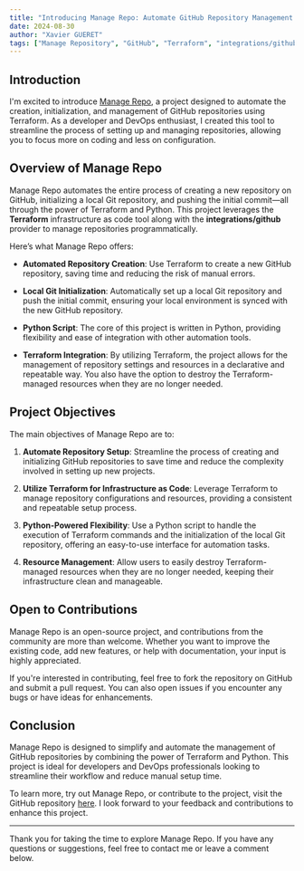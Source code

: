 ```yaml
---
title: "Introducing Manage Repo: Automate GitHub Repository Management with Terraform"
date: 2024-08-30
author: "Xavier GUERET"
tags: ["Manage Repository", "GitHub", "Terraform", "integrations/github", "Python", "Infrastructure as Code", "Automation"]
---
```


## Introduction

I'm excited to introduce [Manage Repo](https://github.com/xgueret/manage-repo), a project designed to automate the creation, initialization, and management of GitHub repositories using Terraform. As a developer and DevOps enthusiast, I created this tool to streamline the process of setting up and managing repositories, allowing you to focus more on coding and less on configuration.

## Overview of Manage Repo

Manage Repo automates the entire process of creating a new repository on GitHub, initializing a local Git repository, and pushing the initial commit—all through the power of Terraform and Python. This project leverages the **Terraform** infrastructure as code tool along with the **integrations/github** provider to manage repositories programmatically.

Here’s what Manage Repo offers:

- **Automated Repository Creation**: Use Terraform to create a new GitHub repository, saving time and reducing the risk of manual errors.
  
- **Local Git Initialization**: Automatically set up a local Git repository and push the initial commit, ensuring your local environment is synced with the new GitHub repository.
  
- **Python Script**: The core of this project is written in Python, providing flexibility and ease of integration with other automation tools.

- **Terraform Integration**: By utilizing Terraform, the project allows for the management of repository settings and resources in a declarative and repeatable way. You also have the option to destroy the Terraform-managed resources when they are no longer needed.

## Project Objectives

The main objectives of Manage Repo are to:

1. **Automate Repository Setup**: Streamline the process of creating and initializing GitHub repositories to save time and reduce the complexity involved in setting up new projects.

2. **Utilize Terraform for Infrastructure as Code**: Leverage Terraform to manage repository configurations and resources, providing a consistent and repeatable setup process.

3. **Python-Powered Flexibility**: Use a Python script to handle the execution of Terraform commands and the initialization of the local Git repository, offering an easy-to-use interface for automation tasks.

4. **Resource Management**: Allow users to easily destroy Terraform-managed resources when they are no longer needed, keeping their infrastructure clean and manageable.

## Open to Contributions

Manage Repo is an open-source project, and contributions from the community are more than welcome. Whether you want to improve the existing code, add new features, or help with documentation, your input is highly appreciated.

If you're interested in contributing, feel free to fork the repository on GitHub and submit a pull request. You can also open issues if you encounter any bugs or have ideas for enhancements.

## Conclusion

Manage Repo is designed to simplify and automate the management of GitHub repositories by combining the power of Terraform and Python. This project is ideal for developers and DevOps professionals looking to streamline their workflow and reduce manual setup time.

To learn more, try out Manage Repo, or contribute to the project, visit the GitHub repository [here](https://github.com/xgueret/manage-repo). I look forward to your feedback and contributions to enhance this project.

---

Thank you for taking the time to explore Manage Repo. If you have any questions or suggestions, feel free to contact me or leave a comment below.
